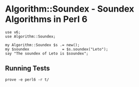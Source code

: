 # Algorithm::Soundex - Soundex Algorithms in Perl 6

    use v6;
    use Algorithm::Soundex;

    my Algorithm::Soundex $s .= new();
    my $soundex               = $s.soundex("Leto");
    say "The soundex of Leto is $soundex";

## Running Tests

    prove -e perl6 -r t/

